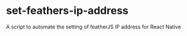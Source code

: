 # set-feathers-ip-address
A script to automate the setting of featherJS IP address for React Native
